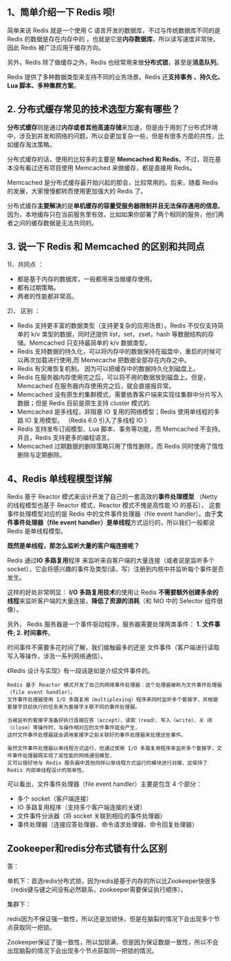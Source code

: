 ## 1、简单介绍一下 Redis 呗!
   简单来说 Redis 就是一个使用 C 语言开发的数据库，不过与传统数据库不同的是 Redis 的数据是存在内存中的 ，也就是它是**内存数据库**，所以读写速度非常快，因此 Redis 被广泛应用于缓存方向。
    
   另外，Redis 除了做缓存之外，Redis 也经常用来做**分布式锁**，甚至是**消息队列**。
    
   Redis 提供了多种数据类型来支持不同的业务场景。Redis 还**支持事务 、持久化、Lua 脚本、多种集群方案**。
   
## 2. 分布式缓存常见的技术选型方案有哪些？
**分布式缓存**则是通过**内存或者其他高速存储**来加速，但是由于用到了分布式环境中，涉及到并发和网络的问题，所以会更加复杂一些，但是有很多方面的共性，比如缓存淘汰策略。

分布式缓存的话，使用的比较多的主要是 **Memcached 和 Redis**。不过，现在基本没有看过还有项目使用 Memcached 来做缓存，都是直接用 Redis。

Memcached 是分布式缓存最开始兴起的那会，比较常用的。后来，随着 Redis 的发展，大家慢慢都转而使用更加强大的 Redis 了。

分布式缓存**主要解决**的是**单机缓存的容量受服务器限制并且无法保存通用的信息**。因为，本地缓存只在当前服务里有效，比如如果你部署了两个相同的服务，他们两者之间的缓存数据是无法共同的。

## 3. 说一下 Redis 和 Memcached 的区别和共同点
1)、共同点 ：

* 都是基于内存的数据库，一般都用来当做缓存使用。
* 都有过期策略。
* 两者的性能都非常高。

2)、 区别 ：

* Redis 支持更丰富的数据类型（支持更复杂的应用场景）。Redis 不仅仅支持简单的 k/v 类型的数据，同时还提供 list，set，zset，hash 等数据结构的存储。Memcached 只支持最简单的 k/v 数据类型。
* Redis 支持数据的持久化，可以将内存中的数据保持在磁盘中，重启的时候可以再次加载进行使用,而 Memecache 把数据全部存在内存之中。
* Redis 有灾难恢复机制。 因为可以把缓存中的数据持久化到磁盘上。
* Redis 在服务器内存使用完之后，可以将不用的数据放到磁盘上。但是，Memcached 在服务器内存使用完之后，就会直接报异常。
* Memcached 没有原生的集群模式，需要依靠客户端来实现往集群中分片写入数据；但是 Redis 目前是原生支持 cluster 模式的.
* Memcached 是多线程，非阻塞 IO 复用的网络模型；Redis 使用单线程的多路 IO 复用模型。 （Redis 6.0 引入了多线程 IO ）
* Redis 支持发布订阅模型、Lua 脚本、事务等功能，而 Memcached 不支持。并且，Redis 支持更多的编程语言。
* Memcached 过期数据的删除策略只用了惰性删除，而 Redis 同时使用了惰性删除与定期删除。

## 4、Redis 单线程模型详解
Redis 基于 Reactor 模式来设计开发了自己的一套高效的**事件处理模型** （Netty 的线程模型也基于 Reactor 模式，Reactor 模式不愧是高性能 IO 的基石），
这套事件处理模型对应的是 Redis 中的文件事件处理器（file event handler）。由于**文件事件处理器（file event handler）是单线程**方式运行的，所以我们一般都说 Redis 是单线程模型。

**既然是单线程，那怎么监听大量的客户端连接呢？**

Redis 通过**IO 多路复用**程序 来监听来自客户端的大量连接（或者说是监听多个 socket），它会将感兴趣的事件及类型(读、写）注册到内核中并监听每个事件是否发生。

这样的好处非常明显： **I/O 多路复用技术**的使用让 Redis **不需要额外创建多余的线程**来监听客户端的大量连接，**降低了资源的消耗**（和 NIO 中的 Selector 组件很像）。

另外， Redis 服务器是一个事件驱动程序，服务器需要处理两类事件： **1. 文件事件; 2. 时间事件**。

时间事件不需要多花时间了解，我们接触最多的还是 文件事件（客户端进行读取写入等操作，涉及一系列网络通信）。

《Redis 设计与实现》有一段话是如是介绍文件事件的。

    Redis 基于 Reactor 模式开发了自己的网络事件处理器：这个处理器被称为文件事件处理器（file event handler）。
    文件事件处理器使用 I/O 多路复用（multiplexing）程序来同时监听多个套接字，并根据 套接字目前执行的任务来为套接字关联不同的事件处理器。
    
    当被监听的套接字准备好执行连接应答（accept）、读取（read）、写入（write）、关 闭（close）等操作时，与操作相对应的文件事件就会产生，
    这时文件事件处理器就会调用套接字之前关联好的事件处理器来处理这些事件。
    
    虽然文件事件处理器以单线程方式运行，但通过使用 I/O 多路复用程序来监听多个套接字，文件事件处理器既实现了高性能的网络通信模型，
    又可以很好地与 Redis 服务器中其他同样以单线程方式运行的模块进行对接，这保持了 Redis 内部单线程设计的简单性。
    
可以看出，文件事件处理器（file event handler）主要是包含 4 个部分：

* 多个 socket（客户端连接）
* IO 多路复用程序（支持多个客户端连接的关键）
* 文件事件分派器（将 socket 关联到相应的事件处理器）
* 事件处理器（连接应答处理器、命令请求处理器、命令回复处理器）

##  Zookeeper和redis分布式锁有什么区别

答：

单机下：首选redis分布式锁，因为redis是基于内存的所以比Zookeeper快很多（redis键与键之间没有必然联系，zookeeper需要保证执行顺序）。

集群下：

redis因为不保证强一致性，所以还是加锁快，但是在脑裂的情况下会出现多个节点获取同一把锁。

Zookeeper保证了强一致性，所以加锁满，但是因为保证数据一致性，所以不会出现脑裂的情况下会出现多个节点获取同一把锁的情况。